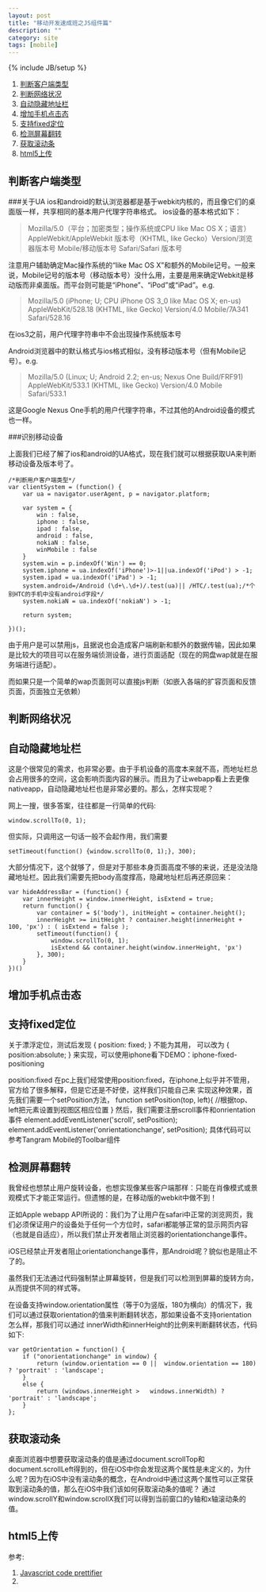 ```yaml
---
layout: post
title: "移动开发速成班之JS组件篇"
description: ""
category: site
tags: [mobile]
---
```

{% include JB/setup %}

<ol class="directory">
	<li>
		<a href="#clientType">
			判断客户端类型
		</a>
	</li>
	<li>
		<a href="#networkStatus">
			判断网络状况
		</a>
	</li>
	<li>
		<a href="#hideAddress">
			自动隐藏地址栏
		</a>
	</li>
	<li>
		<a href="#clickState">
			增加手机点击态
		</a>
	</li>
	<li>
		<a href="#fixed">
			支持fixed定位
		</a>
	</li>
	<li>
		<a href="#screenOrient">
			检测屏幕翻转
		</a>
	</li>
	<li>
		<a href="#getScroll">
			获取滚动条
		</a>
	</li>
	<li>
		<a href="#upload">
			html5上传
		</a>
	</li>
</ol>

<h2 id="clientType">判断客户端类型</h2>

###关于UA
ios和android的默认浏览器都是基于webkit内核的，而且像它们的桌面版一样，共享相同的基本用户代理字符串格式。
ios设备的基本格式如下：
>Mozilla/5.0（平台；加密类型；操作系统或CPU like Mac OS X；语言）AppleWebkit/AppleWebkit 版本号（KHTML, like Gecko）Version/浏览器版本号 Mobile/移动版本号 Safari/Safari 版本号

注意用户辅助确定Mac操作系统的“like Mac OS X”和额外的Mobile记号。一般来说，Mobile记号的版本号（移动版本号）没什么用，主要是用来确定Webkit是移动版而非桌面版。而平台则可能是“iPhone”、“iPod”或“iPad”。e.g.

>Mozilla/5.0 (iPhone; U; CPU iPhone OS 3_0 like Mac OS X; en-us) AppleWebKit/528.18 (KHTML, like Gecko) Version/4.0 Mobile/7A341 Safari/528.16

在ios3之前，用户代理字符串中不会出现操作系统版本号

Android浏览器中的默认格式与ios格式相似，没有移动版本号（但有Mobile记号）。e.g.

>Mozilla/5.0 (Linux; U; Android 2.2; en-us; Nexus One Build/FRF91) AppleWebKit/533.1 (KHTML, like Gecko) Version/4.0 Mobile Safari/533.1

这是Google Nexus One手机的用户代理字符串，不过其他的Android设备的模式也一样。

###识别移动设备

上面我们已经了解了ios和android的UA格式，现在我们就可以根据获取UA来判断移动设备及版本号了。

	/*判断用户客户端类型*/
	var clientSystem = (function() {
		var ua = navigator.userAgent, p = navigator.platform;
	
		var system = {
			win : false,
			iphone : false,
			ipad : false,
			android : false,
			nokiaN : false,
			winMobile : false
		}
		system.win = p.indexOf('Win') == 0;
		system.iphone = ua.indexOf('iPhone')>-1||ua.indexOf('iPod') > -1;
		system.ipad = ua.indexOf('iPad') > -1;
		system.android=/Android (\d+\.\d+)/.test(ua)|| /HTC/.test(ua);/*个别HTC的手机中没有android字段*/
		system.nokiaN = ua.indexOf('nokiaN') > -1;
		
		return system;
	
	})();

由于用户是可以禁用js，且据说也会造成客户端刷新和额外的数据传输，因此如果是比较大的项目可以在服务端侦测设备，进行页面适配（现在的网盘wap就是在服务端进行适配）。

而如果只是一个简单的wap页面则可以直接js判断（如嵌入各端的扩容页面和反馈页面，页面独立无依赖）
				
<h2 id="networkStatus">判断网络状况</h2>
<h2 id="hideAddress">自动隐藏地址栏</h2>

这是个很常见的需求，也非常必要。由于手机设备的高度本来就不高，而地址栏总会占用很多的空间，这会影响页面内容的展示。而且为了让webapp看上去更像nativeapp，自动隐藏地址栏也是非常必要的。那么，怎样实现呢？

网上一搜，很多答案，往往都是一行简单的代码: 

	window.scrollTo(0, 1);
	
但实际，只调用这一句话一般不会起作用，我们需要

	setTimeout(function() {window.scrollTo(0, 1);}, 300);

大部分情况下，这个就够了，但是对于那些本身页面高度不够的来说，还是没法隐藏地址栏。因此我们需要先把body高度撑高，隐藏地址栏后再还原回来：

	var hideAddressBar = (function() {
		var innerHeight = window.innerHeight, isExtend = true;
		return function() {
			var container = $('body'), initHeight = container.height();
			innerHeight >= initHeight ? container.height(innerHeight + 100, 'px') : ( isExtend = false );
			setTimeout(function() {
				window.scrollTo(0, 1);
				isExtend && container.height(window.innerHeight, 'px')
			}, 300);
		}
	})()


<h2 id="clickState">增加手机点击态</h2>
<h2 id="fixed">支持fixed定位</h2>

关于漂浮定位，测试后发现 { position: fixed; } 不能为其用，
可以改为 { position:absolute; } 来实现，可以使用iphone看下DEMO：iphone-fixed-positioning

position:fixed
在pc上我们经常使用position:fixed，在iphone上似乎并不管用，官方给了很多解释，但是它还是不好使，这样我们只能自己来 实现这种效果，首先我们需要一个setPosition方法，
function setPosition(top, left){ //根据top、left把元素设置到视图区相应位置 }
然后，我们需要注册scroll事件和onrientation事件
element.addEventListener('scroll', setPosition); element.addEventListener('onrientationchange', setPosition);
具体代码可以参考Tangram Mobile的Toolbar组件


<h2 id="screenOrient">检测屏幕翻转</h2>

我曾经也想禁止用户旋转设备，也想实现像某些客户端那样：只能在肖像模式或景观模式下才能正常运行。但遗憾的是，在移动版的webkit中做不到！

正如Apple webapp API所说的：我们为了让用户在safari中正常的浏览网页，我们必须保证用户的设备处于任何一个方位时，safari都能够正常的显示网页内容（也就是自适应），所以我们禁止开发者阻止浏览器的orientationchange事件。

iOS已经禁止开发者阻止orientationchange事件，那Android呢？貌似也是阻止不了的。

虽然我们无法通过代码强制禁止屏幕旋转，但是我们可以检测到屏幕的旋转方向，从而提供不同的样式等。

在设备支持window.orientation属性（等于0为竖版，180为横向）的情况下，我们可以通过获取orientation的值来判断翻转状态，那如果设备不支持orientation怎么样，那我们可以通过 innerWidth和innerHeight的比例来判断翻转状态，代码如下:

	var getOrientation = function() { 
		if ("onorientationchange" in window) { 
			return (window.orientation == 0 || 	window.orientation == 180) ? 'portrait' : 'landscape'; 
		} 
		else { 
			return (windows.innerHeight > 	windows.innerWidth) ? 'portrait' : 'landscape'; 
		} 
	};

<h2 id="getScroll">获取滚动条</h2>

桌面浏览器中想要获取滚动条的值是通过document.scrollTop和document.scrollLeft得到的，但在iOS中你会发现这两个属性是未定义的，为什么呢？因为在iOS中没有滚动条的概念，在Android中通过这两个属性可以正常获取到滚动条的值，那么在iOS中我们该如何获取滚动条的值呢？
通过window.scrollY和window.scrollX我们可以得到当前窗口的y轴和x轴滚动条的值。

<h2 id="upload">html5上传</h2>


参考:
1. [Javascript code prettifier](http://google-code-prettify.googlecode.com/svn/trunk/README.html) 
2. 












